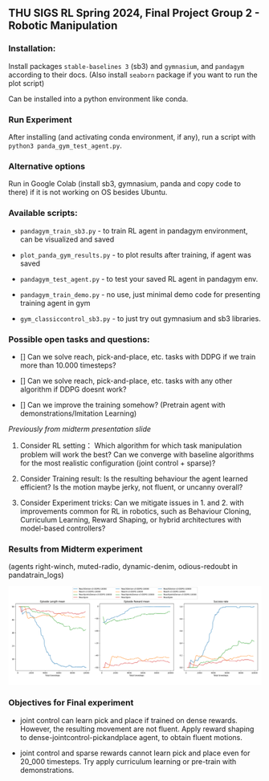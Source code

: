 ## THU SIGS RL Spring 2024, Final Project Group 2 - Robotic Manipulation

### Installation:

Install packages `stable-baselines 3`  (sb3) and `gymnasium`, and `pandagym` according to their docs. (Also install `seaborn` package if you want to run the plot script)

Can be installed into a python environment like conda.


### Run Experiment

After installing (and activating conda environment, if any), run a script with `python3 panda_gym_test_agent.py`.

### Alternative options

Run in Google Colab (install sb3, gymnasium, panda and copy code to there) if it is not working on OS besides Ubuntu.


### Available scripts:

- `pandagym_train_sb3.py` - to train RL agent in pandagym environment, can be visualized and saved

- `plot_panda_gym_results.py` - to plot results after training, if agent was saved

- `pandagym_test_agent.py` - to test your saved RL agent in pandagym env.

- `pandagym_train_demo.py` - no use, just minimal demo code for presenting training agent in gym

- `gym_classiccontrol_sb3.py` - to just try out gymnasium and sb3 libraries.


### Possible open tasks and questions:

- [] Can we solve reach, pick-and-place, etc. tasks with DDPG if we train more than 10.000 timesteps?

- [] Can we solve reach, pick-and-place, etc. tasks with any other algorithm if DDPG doesnt work?

- [] Can we improve the training somehow? (Pretrain agent with demonstrations/Imitation Learning)

*Previously from midterm presentation slide*

1. Consider RL setting：
Which algorithm for which task manipulation problem will work the best? 
Can we converge with baseline algorithms for the most realistic configuration (joint control + sparse)?

2. Consider Training result:
Is the resulting behaviour the agent learned efficient? 
Is the motion maybe jerky, not fluent, or uncanny overall? 

3. Consider Experiment tricks:
Can we mitigate issues in 1. and 2. with improvements common for RL in robotics, such as Behaviour Cloning, Curriculum Learning, Reward Shaping, or hybrid architectures with model-based controllers?



### Results from Midterm experiment 

(agents right-winch, muted-radio, dynamic-denim, odious-redoubt in pandatrain_logs)

![](plots/midterm_results.png)



### Objectives for Final experiment

- joint control can learn pick and place if trained on dense rewards. However, the resulting movement are not fluent. Apply reward shaping to dense-jointcontrol-pickandplace agent, to obtain fluent motions.

- joint control and sparse rewards cannot learn pick and place even for 20_000 timesteps. Try apply curriculum learning or pre-train with demonstrations.
